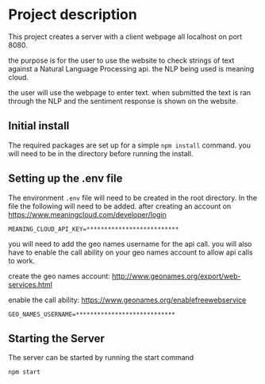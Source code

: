 # Project description

This project creates a server with a client webpage all localhost on port 8080.

the purpose is for the user to use the website to check strings of text against
a Natural Language Processing api. the NLP being used is meaning cloud.

the user will use the webpage to enter text. when submitted the text is ran through
the NLP and the sentiment response is shown on the website.

## Initial install

The required packages are set up for a simple `npm install` command. you will
need to be in the directory before running the install.

## Setting up the .env file

The environment `.env` file will need to be created in the root directory.
In the file the following will need to be added. after creating an account on
https://www.meaningcloud.com/developer/login

`MEANING_CLOUD_API_KEY=**************************`

you will need to add the geo names username for the api call. you will also have to enable the call ability on your geo names account to allow api calls to work.

create the geo names account: http://www.geonames.org/export/web-services.html

enable the call ability: https://www.geonames.org/enablefreewebservice

`GEO_NAMES_USERNAME=****************************`

## Starting the Server

The server can be started by running the start command

`npm start`
